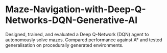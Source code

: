 # Maze-Navigation-with-Deep-Q-Networks-DQN-Generative-AI
Designed, trained, and evaluated a Deep Q-Network (DQN) agent to autonomously solve mazes.  Compared performance against A* and tested generalisation on procedurally generated environments.
